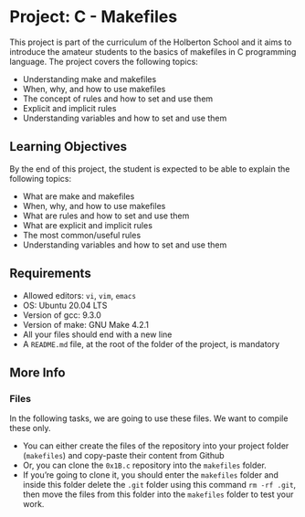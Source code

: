 <div class="markdown prose w-full break-words dark:prose-invert light">
    <h1>Project: C - Makefiles</h1>
    <p>This project is part of the curriculum of the Holberton School and it aims to introduce the amateur students to
        the basics of makefiles in C programming language. The project covers the following topics:</p>
    <ul>
        <li>Understanding make and makefiles</li>
        <li>When, why, and how to use makefiles</li>
        <li>The concept of rules and how to set and use them</li>
        <li>Explicit and implicit rules</li>
        <li>Understanding variables and how to set and use them</li>
    </ul>
    <h2>Learning Objectives</h2>
    <p>By the end of this project, the student is expected to be able to explain the following topics:</p>
    <ul>
        <li>What are make and makefiles</li>
        <li>When, why, and how to use makefiles</li>
        <li>What are rules and how to set and use them</li>
        <li>What are explicit and implicit rules</li>
        <li>The most common/useful rules</li>
        <li>Understanding variables and how to set and use them</li>
    </ul>
    <h2>Requirements</h2>
    <ul>
        <li>Allowed editors: <code>vi</code>, <code>vim</code>, <code>emacs</code></li>
        <li>OS: Ubuntu 20.04 LTS</li>
        <li>Version of gcc: 9.3.0</li>
        <li>Version of make: GNU Make 4.2.1</li>
        <li>All your files should end with a new line</li>
        <li>A <code>README.md</code> file, at the root of the folder of the project, is mandatory</li>
    </ul>
    <h2>More Info</h2>
    <h3>Files</h3>
    <p>In the following tasks, we are going to use these files. We want to compile these only.</p>
    <ul>
        <li>You can either create the files of the repository into your project folder (<code>makefiles</code>) and
            copy-paste their content from Github</li>
        <li>Or, you can clone the <code>0x1B.c</code> repository into the <code>makefiles</code> folder.</li>
        <li>If you’re going to clone it, you should enter the <code>makefiles</code> folder and inside this folder
            delete the <code>.git</code> folder using this command <code>rm -rf .git</code>, then move the files from
            this folder into the <code>makefiles</code> folder to test your work.</li>
    </ul>
</div>
